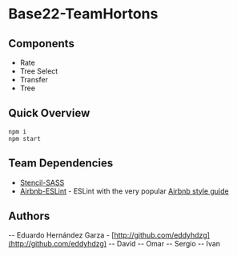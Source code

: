 # Base22-TeamHortons

## Components

- Rate
- Tree Select
- Transfer
- Tree

## Quick Overview

    npm i
    npm start

## Team Dependencies

- [Stencil-SASS](https://www.npmjs.com/package/@stencil/sass)
- [Airbnb-ESLint](https://travishorn.com/setting-up-eslint-on-vs-code-with-airbnb-javascript-style-guide-6eb78a535ba6) - ESLint with the very popular [Airbnb style guide](https://github.com/airbnb/javascript)

## Authors

-- Eduardo Hernández Garza - [http://github.com/eddyhdzg](http://github.com/eddyhdzg)
-- David
-- Omar
-- Sergio
-- Ivan
